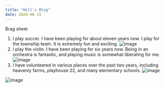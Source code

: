 ```yaml
---
title: "Will's Blog"
date: 2020-06-15
---
```

Brag sheet

1. I play soccer. I have been playing for about eleven years now. I play for the township team. It is extremely fun and exciting.
![image](https://user-images.githubusercontent.com/66970988/84716246-92918700-af40-11ea-8f31-027098b8d930.png)
2. I play the violin. I have been playing for six years now. Being in an orchestra is fantastic, and playing music is somewhat liberating for me.
![image](https://user-images.githubusercontent.com/66970988/84716282-accb6500-af40-11ea-9aab-cab5d6a3f12c.png)
3. I have volunteered in various places over the past two years, including heavenly farms, playhouse 22, and many elementary schools. 
![image](https://user-images.githubusercontent.com/66970988/84716316-c2d92580-af40-11ea-8ae6-0b6d8ef215ac.png)

![image](https://user-images.githubusercontent.com/66970988/84716171-670e9c80-af40-11ea-9d94-dff3e0026ed8.png)
